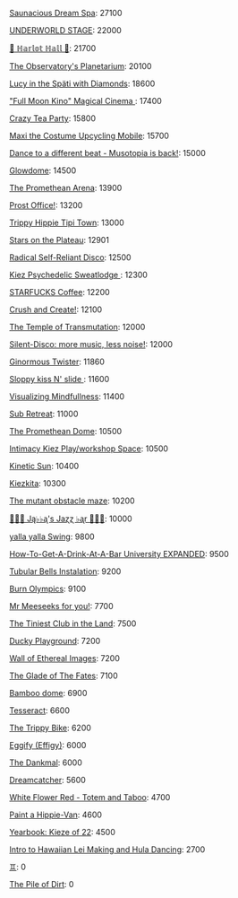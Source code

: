 [Saunacious Dream Spa](https://kiezburn.dreams.wtf/kiez-burn-2022/625156b9bff459002d4b0801): 27100

[UNDERWORLD STAGE](https://kiezburn.dreams.wtf/kiez-burn-2022/624b3b15bff459002d47560e): 22000

[🍑 ℍ𝕒𝕣𝕝𝕠𝕥 ℍ𝕒𝕝𝕝 🍑](https://kiezburn.dreams.wtf/kiez-burn-2022/625062fcbff459002d4a2279): 21700

[The Observatory's Planetarium](https://kiezburn.dreams.wtf/kiez-burn-2022/6251457dbff459002d4add81): 20100

[Lucy in the Späti with Diamonds](https://kiezburn.dreams.wtf/kiez-burn-2022/62417185bff459002d4579a3): 18600

[ "Full Moon Kino" Magical Cinema ](https://kiezburn.dreams.wtf/kiez-burn-2022/62502e40bff459002d49db0d): 17400

[Crazy Tea Party](https://kiezburn.dreams.wtf/kiez-burn-2022/624f3ec9bff459002d495da3): 15800

[Maxi the Costume Upcycling Mobile](https://kiezburn.dreams.wtf/kiez-burn-2022/625303b9bff459002d4e9647): 15700

[Dance to a different beat - Musotopia is back!](https://kiezburn.dreams.wtf/kiez-burn-2022/6252a290bff459002d4cf22c): 15000

[Glowdome](https://kiezburn.dreams.wtf/kiez-burn-2022/6253221dbff459002d4f33b8): 14500

[The Promethean Arena](https://kiezburn.dreams.wtf/kiez-burn-2022/62517552bff459002d4b2f4c): 13900

[Prost Office!](https://kiezburn.dreams.wtf/kiez-burn-2022/62506c97bff459002d4a291c): 13200

[Trippy Hippie Tipi Town](https://kiezburn.dreams.wtf/kiez-burn-2022/6250a340bff459002d4a86d2): 13000

[Stars on the Plateau](https://kiezburn.dreams.wtf/kiez-burn-2022/62505020bff459002d4a0115): 12901

[Radical Self-Reliant Disco](https://kiezburn.dreams.wtf/kiez-burn-2022/624c0e65bff459002d47ad27): 12500

[Kiez Psychedelic Sweatlodge ](https://kiezburn.dreams.wtf/kiez-burn-2022/6252c733bff459002d4d4e0a): 12300

[STARFUCKS Coffee](https://kiezburn.dreams.wtf/kiez-burn-2022/62525edebff459002d4c88e4): 12200

[Crush and Create!](https://kiezburn.dreams.wtf/kiez-burn-2022/624f063abff459002d48ca8c): 12100

[The Temple of Transmutation](https://kiezburn.dreams.wtf/kiez-burn-2022/62499a8dbff459002d46e87a): 12000

[Silent-Disco: more music, less noise!](https://kiezburn.dreams.wtf/kiez-burn-2022/624f3aaabff459002d4950e4): 12000

[Ginormous Twister](https://kiezburn.dreams.wtf/kiez-burn-2022/6251dd67bff459002d4c2197): 11860

[Sloppy kiss N' slide ](https://kiezburn.dreams.wtf/kiez-burn-2022/62534fedbff459002d51406f): 11600

[Visualizing Mindfullness](https://kiezburn.dreams.wtf/kiez-burn-2022/625303cabff459002d4e980e): 11400

[Sub Retreat](https://kiezburn.dreams.wtf/kiez-burn-2022/62533d5abff459002d500916): 11000

[The Promethean Dome](https://kiezburn.dreams.wtf/kiez-burn-2022/6250072fbff459002d49b341): 10500

[Intimacy Kiez Play/workshop Space](https://kiezburn.dreams.wtf/kiez-burn-2022/62507577bff459002d4a4266): 10500

[Kinetic Sun](https://kiezburn.dreams.wtf/kiez-burn-2022/6252cb83bff459002d4d6b15): 10400

[Kiezkita](https://kiezburn.dreams.wtf/kiez-burn-2022/625352d6bff459002d516cab): 10300

[The mutant obstacle maze](https://kiezburn.dreams.wtf/kiez-burn-2022/623c3e06bff459002d44bed2): 10200

[🎹🎹🎹 Ją♭♭ᶏ's Jaɀɀ ♭ᶏr 🎹🎹🎹](https://kiezburn.dreams.wtf/kiez-burn-2022/625e8179bff459002d5eee75): 10000

[yalla yalla Swing](https://kiezburn.dreams.wtf/kiez-burn-2022/6252f5d9bff459002d4e38f1): 9800

[How-To-Get-A-Drink-At-A-Bar University EXPANDED](https://kiezburn.dreams.wtf/kiez-burn-2022/624ea014bff459002d486b47): 9500

[Tubular Bells Instalation](https://kiezburn.dreams.wtf/kiez-burn-2022/624db933bff459002d4824be): 9200

[Burn Olympics](https://kiezburn.dreams.wtf/kiez-burn-2022/62389918bff459002d43f4a2): 9100

[Mr Meeseeks for you!](https://kiezburn.dreams.wtf/kiez-burn-2022/62589728bff459002d590988): 7700

[The Tiniest Club in the Land](https://kiezburn.dreams.wtf/kiez-burn-2022/624c1864bff459002d47b77b): 7500

[Ducky Playground](https://kiezburn.dreams.wtf/kiez-burn-2022/62534b08bff459002d510123): 7200

[Wall of Ethereal Images](https://kiezburn.dreams.wtf/kiez-burn-2022/624f316fbff459002d494699): 7200

[The Glade of The Fates](https://kiezburn.dreams.wtf/kiez-burn-2022/62514be0bff459002d4aff19): 7100

[Bamboo dome](https://kiezburn.dreams.wtf/kiez-burn-2022/62442c02bff459002d461275): 6900

[Tesseract](https://kiezburn.dreams.wtf/kiez-burn-2022/624ca260bff459002d47e5c8): 6600

[The Trippy Bike](https://kiezburn.dreams.wtf/kiez-burn-2022/622b5c82d875f9002daf63c2): 6200

[Eggify (Effigy)](https://kiezburn.dreams.wtf/kiez-burn-2022/62528776bff459002d4ca260): 6000

[The Dankmal](https://kiezburn.dreams.wtf/kiez-burn-2022/6252a27abff459002d4cf141): 6000

[Dreamcatcher](https://kiezburn.dreams.wtf/kiez-burn-2022/62532a41bff459002d4f5d2d): 5600

[White Flower Red - Totem and Taboo](https://kiezburn.dreams.wtf/kiez-burn-2022/624ee124bff459002d48a1c1): 4700

[Paint a Hippie-Van](https://kiezburn.dreams.wtf/kiez-burn-2022/624e8e65bff459002d485e8a): 4600

[Yearbook: Kieze of 22](https://kiezburn.dreams.wtf/kiez-burn-2022/625342a3bff459002d507320): 4500

[Intro to Hawaiian Lei Making and Hula Dancing](https://kiezburn.dreams.wtf/kiez-burn-2022/62533e56bff459002d5028f4): 2700

[♊︎](https://kiezburn.dreams.wtf/kiez-burn-2022/62525228bff459002d4c81cc): 0

[The Pile of Dirt](https://kiezburn.dreams.wtf/kiez-burn-2022/6234dd4fbff459002d42c5d9): 0

